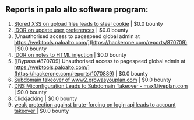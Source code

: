 ## Reports in palo alto software program:
1. [Stored XSS on upload files leads to steal cookie](https://hackerone.com/reports/765679) | $0.0 bounty
2. [IDOR on update user preferences](https://hackerone.com/reports/854290) | $0.0 bounty
3. [Unauthorised access to pagespeed global admin at https://webtools.paloalto.com/](https://hackerone.com/reports/870709) | $0.0 bounty
4. [IDOR on notes to HTML injection](https://hackerone.com/reports/914331) | $0.0 bounty
5. [[Bypass #870709] Unauthorised access to pagespeed global admin at https://webtools.paloalto.com/](https://hackerone.com/reports/1070889) | $0.0 bounty
6. [Subdomain takeover of www2.growasyouplan.com](https://hackerone.com/reports/1179193) | $0.0 bounty
7. [DNS Miconfiguration Leads to Subdomain Takeover  - max1.liveplan.com](https://hackerone.com/reports/1294492) | $0.0 bounty
8. [ Clickjacking](https://hackerone.com/reports/688546) | $0.0 bounty
9. [weak protection against brute-forcing on login api leads to account takeover ](https://hackerone.com/reports/766875) | $0.0 bounty